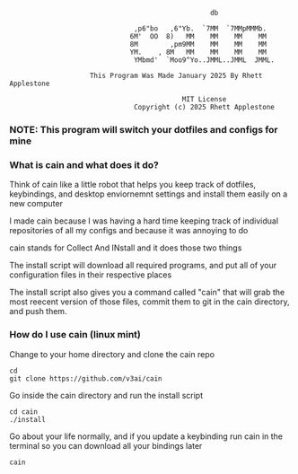                    
                                                      db                               
                                                                                       
                                   ,p6"bo   ,6"Yb.  `7MM  `7MMpMMMb.                   
                                  6M'  OO  8)   MM    MM    MM    MM                   
                                  8M        ,pm9MM    MM    MM    MM                   
                                  YM.    , 8M   MM    MM    MM    MM                   
                                   YMbmd'  `Moo9^Yo..JMML..JMML  JMML.                 
                                                                                       
                        This Program Was Made January 2025 By Rhett Applestone         
                                                                                       
                                               MIT License                             
                                   Copyright (c) 2025 Rhett Applestone                 

### NOTE: This program will switch your dotfiles and configs for mine

### What is cain and what does it do?

Think of cain like a little robot that helps you keep track of dotfiles, keybindings, and desktop enviornemnt settings and install them easily on a new computer

I made cain because I was having a hard time keeping track of individual repositories of all my configs and because it was annoying to do

cain stands for Collect And INstall and it does those two things

The install script will download all required programs, and put all of your configuration files in their respective places

The install script also gives you a command called "cain" that will grab the most reecent version of those files, commit them to git in the cain directory, and push them.



### How do I use cain (linux mint)


Change to your home directory and clone the cain repo
```
cd 
git clone https://github.com/v3ai/cain
```

Go inside the cain directory and run the install script
```
cd cain
./install
```

Go about your life normally, and if you update a keybinding run cain in the terminal so you can download all your bindings later
```
cain
```
